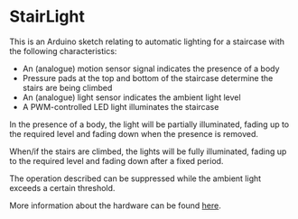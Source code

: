 # StairLight

  This is an Arduino sketch relating to automatic lighting for a staircase with the following characteristics:
  
  * An (analogue) motion sensor signal indicates the presence of a body
  * Pressure pads at the top and bottom of the staircase determine the stairs are being climbed
  * An (analogue) light sensor indicates the ambient light level
  * A PWM-controlled LED light illuminates the staircase

  In the presence of a body, the light will be partially illuminated, fading up to the required level
  and fading down when the presence is removed.

  When/if the stairs are climbed, the lights will be fully illuminated, fading up to the required level
  and fading down after a fixed period.

  The operation described can be suppressed while the ambient light exceeds a certain threshold.
  
 More information about the hardware can be found [here](https://nofirmconclusion.blogspot.com/2021/05/automatic-led-staircase-lighting.html).
